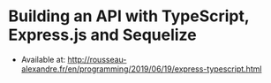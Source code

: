 # Building an API with TypeScript, Express.js and Sequelize

* Available at: http://rousseau-alexandre.fr/en/programming/2019/06/19/express-typescript.html